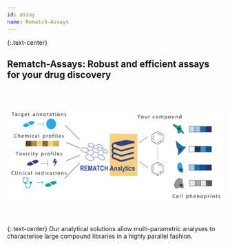 ```yaml
---
id: assay
name: Rematch-Assays
---
```


{:.text-center}
<h2>Rematch-Assays: Robust and efficient assays for <bold>your</bold> drug discovery</h2>  
<img style="float: center;" src="/assets/images/mission/fig5_v1_fordisclosure_modCS.png" alt="REmatch overview" vspace="50">  
{:.text-center}
Our analytical solutions allow multi-parametric analyses to characterise large compound libraries in a highly parallel fashion.